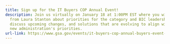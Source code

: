 ```yaml
---
title: Sign up for the IT Buyers COP Annual Event!
description: Join us virtually on January 18 at 1:00PM EST where you will hear
  from Laura Stanton about priorities for the category and BIC leadership
  discuss upcoming changes, and solutions that are evolving to align with the
  new administration's priorities.
url-link: https://www.gsa.gov/events/it-buyers-cop-annual-buyers-event-11824
---
```

